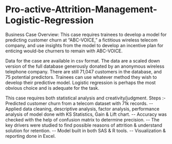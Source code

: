 # Pro-active-Attrition-Management-Logistic-Regression

Business Case Overview: 
This case requires trainees to develop a model for predicting customer churn at “ABC-VOICE,” a 
fictitious wireless telecom company, and use insights from the model to develop an incentive plan 
for enticing would-be churners to remain with ABC-VOICE. 

Data for the case are available in csv format. The data are a scaled down version of the full database 
generously donated by an anonymous wireless telephone company. There are still 71,047 customers 
in the database, and 75 potential predictors. Trainees can use whatever method they wish to develop 
their predictive model. Logistic regression is perhaps the most obvious choice and is adequate for the 
task. 

This case requires both statistical analysis and creativity/judgment.
Steps :- Predicted customer churn from a telecom dataset with 71k records. 
-- Applied data cleaning, descriptive analysis, factor analysis, performance analysis of model done 
with KS Statistics, Gain & Lift chart. 
-- Accuracy was checked with the help of confusion matrix to determine precision. 
-- The key drivers were studied to find possible reasons of attrition & understand solution for retention.
-- Model built in both SAS & R tools. 
-- Visualization & reporting done in Excel.
